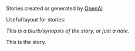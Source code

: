 Stories created or generated by [OpenAI](https://chat.openai.com)

Useful layout for stories:

*This is a blurb/synopsis of the story, or just a note.*

This is the story.
